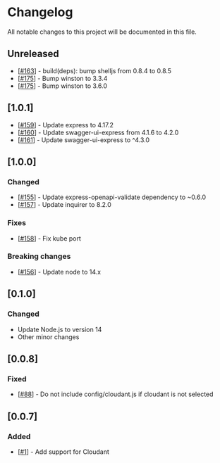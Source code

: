 # Changelog

All notable changes to this project will be documented in this file.

## Unreleased

- [[#163](https://github.com/VadimDez/create-backend-app/pull/163)] - build(deps): bump shelljs from 0.8.4 to 0.8.5
- [[#175](https://github.com/VadimDez/create-backend-app/pull/175)] - Bump winston to 3.3.4
- [[#175](https://github.com/VadimDez/create-backend-app/pull/175)] - Bump winston to 3.6.0

## [1.0.1]

- [[#159](https://github.com/VadimDez/create-backend-app/pull/159)] - Update express to 4.17.2
- [[#160](https://github.com/VadimDez/create-backend-app/pull/160)] - Update swagger-ui-express from 4.1.6 to 4.2.0
- [[#161](https://github.com/VadimDez/create-backend-app/pull/161)] - Update swagger-ui-express to ^4.3.0

## [1.0.0]

### Changed

- [[#155](https://github.com/VadimDez/create-backend-app/pull/155)] - Update express-openapi-validate dependency to ~0.6.0
- [[#157](https://github.com/VadimDez/create-backend-app/pull/157)] - Update inquirer to 8.2.0

### Fixes

- [[#158](https://github.com/VadimDez/create-backend-app/pull/158)] - Fix kube port

### Breaking changes

- [[#156](https://github.com/VadimDez/create-backend-app/pull/156)] - Update node to 14.x

## [0.1.0]

### Changed

- Update Node.js to version 14
- Other minor changes

## [0.0.8]

### Fixed

- [[#88](https://github.com/VadimDez/create-backend-app/issues/88)] - Do not include config/cloudant.js if cloudant is not selected

## [0.0.7]

### Added

- [[#1](https://github.com/VadimDez/create-backend-app/issues/1)] - Add support for Cloudant
